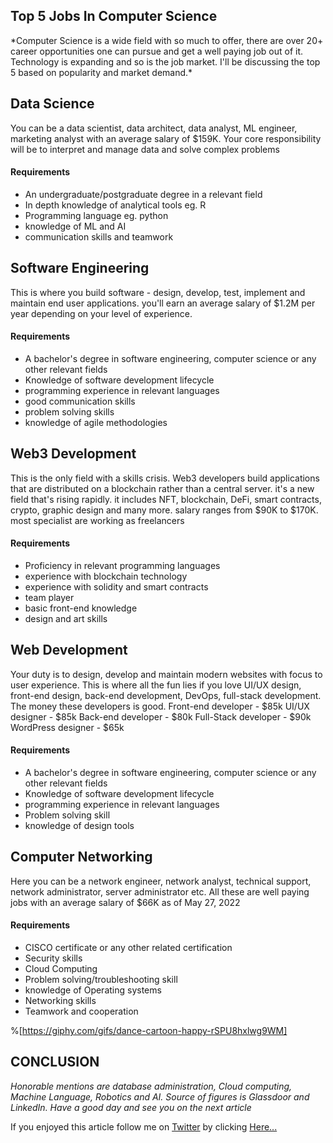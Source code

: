 ## Top 5 Jobs In Computer Science


<p>*Computer Science is a wide field with so much to offer, there are over 20+ career opportunities one can pursue and get a well paying job out of it. Technology is expanding and so is the job market. I'll be discussing the top 5 based on popularity and market demand.*</p>

## Data Science
You can be a data scientist, data architect, data analyst, ML engineer, marketing analyst with an average salary of $159K. Your core responsibility will be to interpret and manage data and solve complex problems

#### Requirements
- An undergraduate/postgraduate degree in a relevant field
- In depth knowledge of analytical tools  eg. R
- Programming language eg. python
- knowledge of ML and AI
- communication skills and teamwork

## Software Engineering
This is where you build software - design, develop, test, implement and maintain end user applications. you'll earn an average salary of $1.2M per year depending on your level of experience.

#### Requirements
- A bachelor's degree in software engineering, computer science or any other relevant fields
- Knowledge of software development lifecycle
- programming experience in relevant languages
- good communication skills
- problem solving skills
- knowledge of agile methodologies 


## Web3 Development
This is the only field with a skills crisis. Web3 developers build applications that are distributed on a blockchain rather than a central server. it's a new field that's rising rapidly. it includes NFT, blockchain, DeFi, smart contracts, crypto, graphic design and many more. salary ranges from $90K to $170K. most specialist are working as freelancers

#### Requirements
- Proficiency in relevant programming languages
- experience with blockchain technology
- experience with solidity and smart contracts
- team player
- basic front-end knowledge
- design and art skills

## Web Development
Your duty is to design, develop and maintain modern websites with focus to user experience. This is where all the fun lies if you love UI/UX design, front-end design, back-end development, DevOps, full-stack development. The money these developers is good.
Front-end developer - $85k
UI/UX designer - $85k
Back-end developer - $80k 
Full-Stack developer - $90k 
WordPress designer - $65k

#### Requirements
- A bachelor's degree in software engineering, computer science or any other relevant fields
- Knowledge of software development lifecycle
- programming experience in relevant languages
- Problem solving skill
- knowledge of design tools


## Computer Networking
Here you can be a network engineer, network analyst, technical support, network administrator, server administrator etc. All these are well paying jobs with an  average salary of $66K as of May 27, 2022

#### Requirements

- CISCO certificate or any other related certification 
- Security skills
- Cloud Computing
- Problem solving/troubleshooting skill
- knowledge of Operating systems
- Networking skills
- Teamwork and cooperation 

%[https://giphy.com/gifs/dance-cartoon-happy-rSPU8hxlwg9WM]


## CONCLUSION
*Honorable mentions are database administration, Cloud computing, Machine Language, Robotics and AI. Source of figures is Glassdoor and LinkedIn. Have a good day and see you on the next article*

If you enjoyed this article follow me on [Twitter](https://twitter.com/iSteven_zion) by clicking [Here...](https://twitter.com/iSteven_zion)
